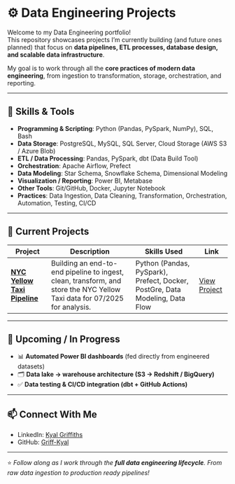 # ⚙️ Data Engineering Projects

Welcome to my Data Engineering portfolio!  
This repository showcases projects I’m currently building (and future ones planned) that focus on **data pipelines, ETL processes, database design, and scalable data infrastructure**.  

My goal is to work through all the **core practices of modern data engineering**, from ingestion to transformation, storage, orchestration, and reporting.  

---

## 🔧 Skills & Tools

- **Programming & Scripting**: Python (Pandas, PySpark, NumPy), SQL, Bash
- **Data Storage**: PostgreSQL, MySQL, SQL Server, Cloud Storage (AWS S3 / Azure Blob)
- **ETL / Data Processing**: Pandas, PySpark, dbt (Data Build Tool)
- **Orchestration**: Apache Airflow, Prefect
- **Data Modeling**: Star Schema, Snowflake Schema, Dimensional Modeling
- **Visualization / Reporting**: Power BI, Metabase
- **Other Tools**: Git/GitHub, Docker, Jupyter Notebook
- **Practices**: Data Ingestion, Data Cleaning, Transformation, Orchestration, Automation, Testing, CI/CD

---

## 🚀 Current Projects

| Project | Description | Skills Used | Link |
|---------|-------------|-------------|------|
| **[NYC Yellow Taxi Pipeline](#)** | Building an end-to-end pipeline to ingest, clean, transform, and store the NYC Yellow Taxi data for 07/2025 for analysis. | Python (Pandas, PySpark), Prefect, Docker, PostGre, Data Modeling, Data Flow | [View Project](https://github.com/Griff-Kyal/Data-Engineering/tree/main/nyc-tlc-pipeline) |

---

## 📌 Upcoming / In Progress
 
- 📊 **Automated Power BI dashboards** (fed directly from engineered datasets)   
- 🗂️ **Data lake → warehouse architecture (S3 → Redshift / BigQuery)**   
- ✅ **Data testing & CI/CD integration (dbt + GitHub Actions)**  

---

## 📫 Connect With Me

- LinkedIn: [Kyal Griffiths](https://www.linkedin.com/in/kyal-griffiths/)   
- GitHub: [Griff-Kyal](https://github.com/Griff-Kyal)  

---

⭐ *Follow along as I work through the **full data engineering lifecycle**. From raw data ingestion to production ready pipelines!*  
